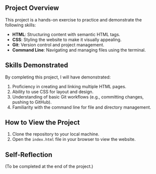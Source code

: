 ## Project Overview
This project is a hands-on exercise to practice and demonstrate the following skills:
- **HTML**: Structuring content with semantic HTML tags.
- **CSS**: Styling the website to make it visually appealing.
- **Git**: Version control and project management.
- **Command Line**: Navigating and managing files using the terminal.

## Skills Demonstrated
By completing this project, I will have demonstrated:
1. Proficiency in creating and linking multiple HTML pages.
2. Ability to use CSS for layout and design.
3. Understanding of basic Git workflows (e.g., committing changes, pushing to GitHub).
4. Familiarity with the command line for file and directory management.

## How to View the Project
1. Clone the repository to your local machine.
2. Open the `index.html` file in your browser to view the website.

## Self-Reflection
(To be completed at the end of the project.)